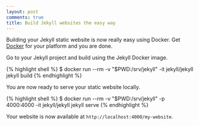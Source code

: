 ```yaml
---
layout: post
comments: true
title: Build Jekyll websites the easy way
---
```


Building your Jekyll static website is now really easy using Docker. Get [Docker](https://store.docker.com/search?offering=community&q=&type=edition) for your platform and you are done.

Go to your Jekyll project and build using the Jekyll Docker image.

{% highlight shell %}
$ docker run --rm -v "$PWD:/srv/jekyll" -it jekyll/jekyll jekyll build
{% endhighlight %}

You are now ready to serve your static website locally.

{% highlight shell %}
$ docker run --rm -v "$PWD:/srv/jekyll" -p 4000:4000 -it jekyll/jekyll jekyll serve
{% endhighlight %}

Your website is now available at `http://localhost:4000/my-website`.
